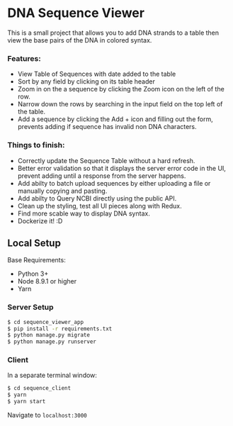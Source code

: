 # DNA Sequence Viewer
This is a small project that allows you to add DNA strands to a table then view the base pairs of the DNA in colored syntax. 

### Features:
  - View Table of Sequences with date added to the table
  - Sort by any field by clicking on its table header
  - Zoom in on the a sequence by clicking the Zoom icon on the left of the row.
  - Narrow down the rows by searching in the input field on the top left of the table.
  - Add a sequence by clicking the Add + icon and filling out the form, prevents adding if sequence has invalid non DNA characters.
  
 ### Things to finish:
 - Correctly update the Sequence Table without a hard refresh.
 - Better error validation so that it displays the server error code in the UI, prevent adding until a response from the server happens.
 - Add abilty to batch upload sequences by either uploading a file or manually copying and pasting.
 - Add abilty to Query NCBI directly using the public API.
 - Clean up the styling, test all UI pieces along with Redux.
 - Find more scable way to display DNA syntax.
 - Dockerize it! :D 
 

## Local Setup 

Base Requirements:
  - Python 3+
  - Node 8.9.1 or higher
  - Yarn

### Server Setup
```sh
$ cd sequence_viewer_app
$ pip install -r requirements.txt
$ python manage.py migrate
$ python manage.py runserver
```
### Client
In a separate terminal window:
```sh
$ cd sequence_client
$ yarn
$ yarn start
```

Navigate to `localhost:3000`










